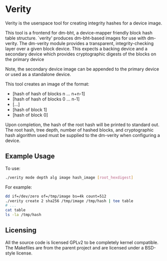 # Verity

Verity is the userspace tool for creating integrity hashes for a device image.

This tool is a frontend for dm-bht, a device-mapper friendly block hash
table structure.  `verity' produces dm-bht-based images for use with
dm-verity.  The dm-verity module provides a transparent, integrity-checking
layer over a given block device.  This expects a backing device and a secondary
device which provides cryptographic digests of the blocks on the primary
device

Note, the secondary device image can be appended to the primary device or
used as a standalone device.

This tool creates an image of the format:

* [hash of hash of blocks n ... n+n-1]
* [hash of hash of blocks 0 ... n-1]
* [...]
* [hash of block 1]
* [hash of block 0]

Upon completion, the hash of the root hash will be printed to standard
out.  The root hash, tree depth, number of hashed blocks, and cryptographic
hash algorithm used must be supplied to the dm-verity when configuring a
device.

## Example Usage

To use:
```sh
./verity mode depth alg image hash_image [root_hexdigest]
```

For example:
```sh
dd if=/dev/zero of=/tmp/image bs=4k count=512
./verity create 2 sha256 /tmp/image /tmp/hash | tee table
# ...
cat table
ls -la /tmp/hash
```

## Licensing

All the source code is licensed GPLv2 to be completely kernel compatible.
The Makefiles are from the parent project and are licensed under a BSD-style
license.
